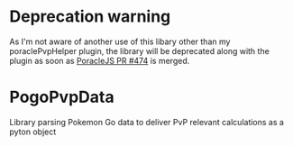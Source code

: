 # Deprecation warning

As I'm not aware of another use of this libary other than my poraclePvpHelper plugin, the library will be deprecated along with the plugin
as soon as [PoracleJS PR #474](https://github.com/KartulUdus/PoracleJS/pull/474) is merged.

# PogoPvpData
Library parsing Pokemon Go data to deliver PvP relevant calculations as a pyton object
